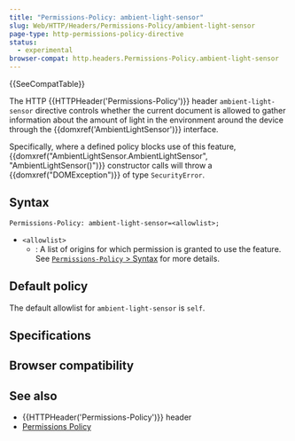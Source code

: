 ```yaml
---
title: "Permissions-Policy: ambient-light-sensor"
slug: Web/HTTP/Headers/Permissions-Policy/ambient-light-sensor
page-type: http-permissions-policy-directive
status:
  - experimental
browser-compat: http.headers.Permissions-Policy.ambient-light-sensor
---
```


 {{SeeCompatTable}}

The HTTP {{HTTPHeader('Permissions-Policy')}} header `ambient-light-sensor` directive controls whether the current document is allowed to gather information about the amount of light in the environment around the device through the {{domxref('AmbientLightSensor')}} interface.

Specifically, where a defined policy blocks use of this feature, {{domxref("AmbientLightSensor.AmbientLightSensor", "AmbientLightSensor()")}} constructor calls will throw a {{domxref("DOMException")}} of type `SecurityError`.

## Syntax

```http
Permissions-Policy: ambient-light-sensor=<allowlist>;
```

- `<allowlist>`
  - : A list of origins for which permission is granted to use the feature. See [`Permissions-Policy` > Syntax](/Web/HTTP/Headers/Permissions-Policy#syntax) for more details.

## Default policy

The default allowlist for `ambient-light-sensor` is `self`.

## Specifications



## Browser compatibility



## See also

- {{HTTPHeader('Permissions-Policy')}} header
- [Permissions Policy](/Web/HTTP/Permissions_Policy)
